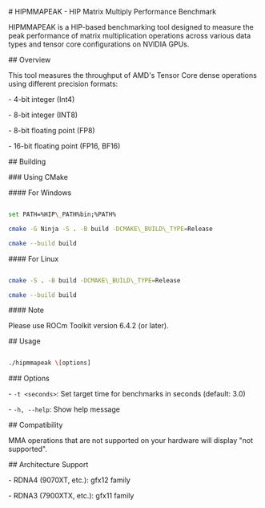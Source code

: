 \# HIPMMAPEAK - HIP Matrix Multiply Performance Benchmark



HIPMMAPEAK is a HIP-based benchmarking tool designed to measure the peak performance of matrix multiplication operations across various data types and tensor core configurations on NVIDIA GPUs.



\## Overview



This tool measures the throughput of AMD's Tensor Core dense operations using different precision formats:

\- 4-bit integer (Int4)

\- 8-bit integer (INT8)

\- 8-bit floating point (FP8)

\- 16-bit floating point (FP16, BF16)



\## Building



\### Using CMake



\#### For Windows



```bash

set PATH=%HIP\_PATH%bin;%PATH%

cmake -G Ninja -S . -B build -DCMAKE\_BUILD\_TYPE=Release

cmake --build build

```



\#### For Linux



```bash

cmake -S . -B build -DCMAKE\_BUILD\_TYPE=Release

cmake --build build

```





\#### Note



Please use ROCm Toolkit version 6.4.2 (or later).





\## Usage



```bash

./hipmmapeak \[options]

```



\### Options



\- `-t <seconds>`: Set target time for benchmarks in seconds (default: 3.0)

\- `-h, --help`: Show help message



\## Compatibility



MMA operations that are not supported on your hardware will display "not supported".



\## Architecture Support



\- RDNA4 (9070XT, etc.): gfx12 family

\- RDNA3 (7900XTX, etc.): gfx11 family




